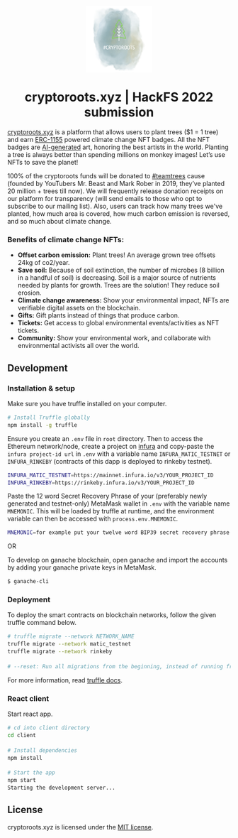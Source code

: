 
<p align="center">
    <img align="center" src="/client/src/images/logo_header.png" width="150" height="150"></img>
</p>

<h1 align="center">cryptoroots.xyz | HackFS 2022 submission</h1>

[cryptoroots.xyz](https://cryptoroots.xyz/) is a platform that allows users to plant trees ($1 = 1 tree) and earn [ERC-1155](https://docs.openzeppelin.com/contracts/3.x/erc1155#:~:text=ERC1155%20is%20a%20novel%20token,their%20guides%20before%20moving%20on.) powered climate change NFT badges. All the NFT badges are [AI-generated](https://openai.com/blog/dall-e/) art, honoring the best artists in the world. Planting a tree is always better than spending millions on monkey images! Let’s use NFTs to save the planet!

100% of the cryptoroots funds will be donated to [#teamtrees](https://teamtrees.org/) cause (founded by YouTubers Mr. Beast and Mark Rober in 2019, they’ve planted 20 million + trees till now). We will frequently release donation receipts on our platform for transparency (will send emails to those who opt to subscribe to our mailing list). Also, users can track how many trees we've planted, how much area is covered, how much carbon emission is reversed, and so much about climate change.

### Benefits of climate change NFTs:
* **Offset carbon emission:** Plant trees! An average grown tree offsets 24kg of co2/year.
* **Save soil:** Because of soil extinction, the number of microbes (8 billion in a handful of soil) is decreasing. Soil is a major source of nutrients needed by plants for growth. Trees are the solution! They reduce soil erosion.
* **Climate change awareness:** Show your environmental impact, NFTs are verifiable digital assets on the blockchain.
* **Gifts:** Gift plants instead of things that produce carbon. 
* **Tickets:** Get access to global environmental events/activities as NFT tickets.
* **Community:** Show your environmental work, and collaborate with environmental activists all over the world.

## Development

### Installation & setup
Make sure you have truffle installed on your computer.
```sh
# Install Truffle globally
npm install -g truffle
```

Ensure you create an `.env` file in `root` directory. Then to access the Ethereum network/node, create a project on [infura](https://infura.io/) and copy-paste the `infura project-id url` in `.env` with a variable name `INFURA_MATIC_TESTNET` or `INFURA_RINKEBY` (contracts of this dapp is deployed to rinkeby testnet).
```sh
INFURA_MATIC_TESTNET=https://mainnet.infura.io/v3/YOUR_PROJECT_ID
INFURA_RINKEBY=https://rinkeby.infura.io/v3/YOUR_PROJECT_ID
```

Paste the 12 word Secret Recovery Phrase of your (preferably newly generated and testnet-only) MetaMask wallet in `.env` with the variable name `MNEMONIC`. This will be loaded by truffle at runtime, and the environment variable can then be accessed with `process.env.MNEMONIC`.

```sh
MNEMONIC=for example put your twelve word BIP39 secret recovery phrase here
```

OR

To develop on ganache blockchain, open ganache and import the accounts by adding your ganache private keys in MetaMask.

```sh
$ ganache-cli
```

### Deployment
To deploy the smart contracts on blockchain networks, follow the given truffle command below.

```sh
# truffle migrate --network NETWORK_NAME
truffle migrate --network matic_testnet
truffle migrate --network rinkeby

# --reset: Run all migrations from the beginning, instead of running from the last completed migration.

```
For more information, read [truffle docs](https://trufflesuite.com/docs/truffle/).

### React client
Start react app.

```sh
# cd into client directory
cd client

# Install dependencies
npm install

# Start the app
npm start
Starting the development server...
```

## License
cryptoroots.xyz is licensed under the [MIT license](https://github.com/akhileshthite/cryptoroots.xyz/blob/main/LICENSE).

